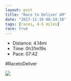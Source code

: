 ```yaml
---
layout: post
title: "Race to Deliver 4M"
date: "2017-11-19 08:34:38"
tags: [races, 4-5 miles]
race: true
---
```

<ul>
 <li>Distance: 4.14mi</li>
 <li>Time: 0h31m19s</li>
 <li>Pace: 07:42</li>
</ul>

#RacetoDeliver

<img src='https://maps.googleapis.com/maps/api/staticmap?maptype=roadmap&path=enc:y}ywFhnnbMuHaJoDsAeHr@sFwHuP{EyQkP}@sPgY{RyNyC{FbBoOoMaLBInCdD~HsCrJhDdKhKvF|EnHlGl@rIvPfPKpKvLhHZzT`[xL@dCvBzDmJ&key=AIzaSyC1MId7bFpkLXNAaYhBSTb8jLyiSqzbDtM&size=800x800&markers=color:yellow|label:S|40.77037,-73.97109&markers=color:green|label:F|40.77376000000002,-73.97266000000002'>
